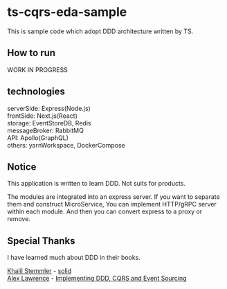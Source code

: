 # ts-cqrs-eda-sample

This is sample code which adopt DDD architecture written by TS.

## How to run

WORK IN PROGRESS

## technologies

serverSide: Express(Node.js)<br/>
frontSide: Next.js(React)<br/>
storage: EventStoreDB, Redis<br/>
messageBroker: RabbitMQ<br/>
API: Apollo(GraphQL)<br/>
others: yarnWorkspace, DockerCompose<br/>

## Notice

This application is written to learn DDD.
Not suits for products.

The modules are integrated into an express server.
If you want to separate them and construct MicroService,
You can implement HTTP/gRPC server within each module.
And then you can convert express to a proxy or remove.

## Special Thanks

I have learned much about DDD in their books.

[Khalil Stemmler](https://khalilstemmler.com/) - [solid](https://solidbook.io/)<br/>
[Alex Lawrence](https://www.alex-lawrence.com/) - [Implementing DDD, CQRS and Event Sourcing](https://www.alex-lawrence.com/book/)

